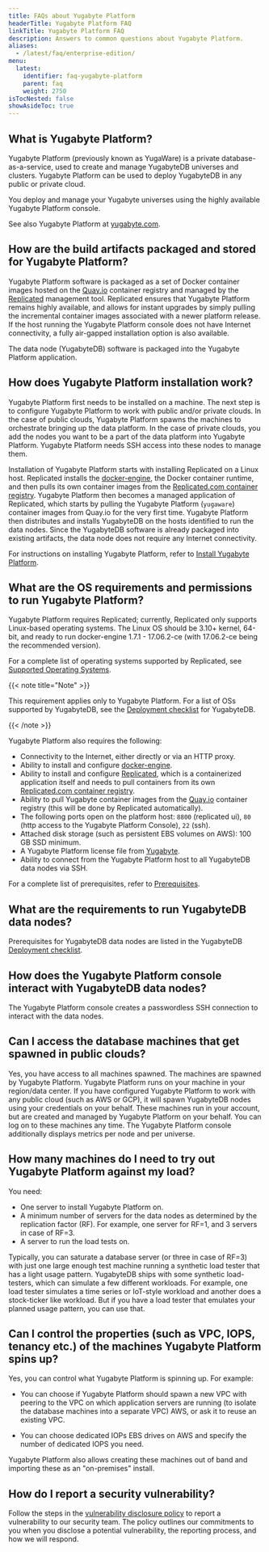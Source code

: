```yaml
---
title: FAQs about Yugabyte Platform
headerTitle: Yugabyte Platform FAQ
linkTitle: Yugabyte Platform FAQ
description: Answers to common questions about Yugabyte Platform.
aliases:
  - /latest/faq/enterprise-edition/
menu:
  latest:
    identifier: faq-yugabyte-platform
    parent: faq
    weight: 2750
isTocNested: false
showAsideToc: true
---
```


## What is Yugabyte Platform?

Yugabyte Platform (previously known as YugaWare) is a private database-as-a-service, used to create and manage YugabyteDB universes and clusters. Yugabyte Platform can be used to deploy YugabyteDB in any public or private cloud.

You deploy and manage your Yugabyte universes using the highly available Yugabyte Platform console.

See also Yugabyte Platform at [yugabyte.com](https://www.yugabyte.com/platform/).

## How are the build artifacts packaged and stored for Yugabyte Platform?

Yugabyte Platform software is packaged as a set of Docker container images hosted on the [Quay.io](https://quay.io/) container registry and managed by the [Replicated](https://www.replicated.com/) management tool. Replicated ensures that Yugabyte Platform remains highly available, and allows for instant upgrades by simply pulling the incremental container images associated with a newer platform release. If the host running the Yugabyte Platform console does not have Internet connectivity, a fully air-gapped installation option is also available.

The data node (YugabyteDB) software is packaged into the Yugabyte Platform application.

## How does Yugabyte Platform installation work?

Yugabyte Platform first needs to be installed on a machine. The next step is to configure Yugabyte Platform to work with public and/or private clouds. In the case of public clouds, Yugabyte Platform spawns the machines to orchestrate bringing up the data platform. In the case of private clouds, you add the nodes you want to be a part of the data platform into Yugabyte Platform. Yugabyte Platform needs SSH access into these nodes to manage them.

Installation of Yugabyte Platform starts with installing Replicated on a Linux host. Replicated installs the [docker-engine](https://docs.docker.com/engine/), the Docker container runtime, and then pulls its own container images from the [Replicated.com container registry](https://help.replicated.com/docs/native/getting-started/docker-registries/). Yugabyte Platform then becomes a managed application of Replicated, which starts by pulling the Yugabyte Platform (`yugaware`) container images from Quay.io for the very first time. Yugabyte Platform then distributes and installs YugabyteDB on the hosts identified to run the data nodes. Since the YugabyteDB software is already packaged into existing artifacts, the data node does not require any Internet connectivity.

For instructions on installing Yugabyte Platform, refer to [Install Yugabyte Platform](../../yugabyte-platform/install-yugabyte-platform/).

## What are the OS requirements and permissions to run Yugabyte Platform?

Yugabyte Platform requires Replicated; currently, Replicated only supports Linux-based operating systems. The Linux OS should be 3.10+ kernel, 64-bit, and ready to run docker-engine 1.7.1 - 17.06.2-ce (with 17.06.2-ce being the recommended version).

For a complete list of operating systems supported by Replicated, see [Supported Operating Systems](https://help.replicated.com/docs/native/customer-installations/supported-operating-systems/).

{{< note title="Note" >}}

This requirement applies only to Yugabyte Platform. For a list of OSs supported by YugabyteDB, see the [Deployment checklist](../../../deploy/checklist/) for YugabyteDB.

{{< /note >}}

Yugabyte Platform also requires the following:

- Connectivity to the Internet, either directly or via an HTTP proxy.
- Ability to install and configure [docker-engine](https://docs.docker.com/engine/).
- Ability to install and configure [Replicated](https://www.replicated.com/install-options/), which is a containerized application itself and needs to pull containers from its own [Replicated.com container registry](https://help.replicated.com/docs/native/getting-started/docker-registries/).
- Ability to pull Yugabyte container images from the [Quay.io](https://quay.io/) container registry (this will be done by Replicated automatically).
- The following ports open on the platform host: `8800` (replicated ui), `80` (http access to the Yugabyte Platform Console), `22` (ssh).
- Attached disk storage (such as persistent EBS volumes on AWS): 100 GB SSD minimum.
- A Yugabyte Platform license file from [Yugabyte](https://www.yugabyte.com/platform/#request-trial-form).
- Ability to connect from the Yugabyte Platform host to all YugabyteDB data nodes via SSH.

For a complete list of prerequisites, refer to [Prerequisites](../../yugabyte-platform/install-yugabyte-platform/prerequisites/).

## What are the requirements to run YugabyteDB data nodes?

Prerequisites for YugabyteDB data nodes are listed in the YugabyteDB [Deployment checklist](../../../deploy/checklist).

## How does the Yugabyte Platform console interact with YugabyteDB data nodes?

The Yugabyte Platform console creates a passwordless SSH connection to interact with the data nodes.

## Can I access the database machines that get spawned in public clouds?

Yes, you have access to all machines spawned. The machines are spawned by Yugabyte Platform. Yugabyte Platform runs on your machine in your region/data center. If you have configured Yugabyte Platform to work with any public cloud (such as AWS or GCP), it will spawn YugabyteDB nodes using your credentials on your behalf. These machines run in your account, but are created and managed by Yugabyte Platform on your behalf. You can log on to these machines any time. The Yugabyte Platform console additionally displays metrics per node and per universe.

## How many machines do I need to try out Yugabyte Platform against my load?

You need:  

- One server to install Yugabyte Platform on.
- A minimum number of servers for the data nodes as determined by the replication factor (RF). For example, one server for RF=1, and 3 servers in case of RF=3.
- A server to run the load tests on.

Typically, you can saturate a database server (or three in case of RF=3) with just one large enough test machine running a synthetic load tester that has a light usage pattern. YugabyteDB ships with some synthetic load-testers, which can simulate a few different workloads. For example, one load tester simulates a time series or IoT-style workload and another does a stock-ticker like workload. But if you have a load tester that emulates your planned usage pattern, you can use that.

## Can I control the properties (such as VPC, IOPS, tenancy etc.) of the machines Yugabyte Platform spins up?

Yes, you can control what Yugabyte Platform is spinning up. For example:

- You can choose if Yugabyte Platform should spawn a new VPC with peering to the VPC on which application servers are running (to isolate the database machines into a separate VPC) AWS, or ask it to reuse an existing VPC.

- You can choose dedicated IOPs EBS drives on AWS and specify the number of dedicated IOPS you need.

Yugabyte Platform also allows creating these machines out of band and importing these as an "on-premises" install.

## How do I report a security vulnerability?

Follow the steps in the [vulnerability disclosure policy](/latest/secure/vulnerability-disclosure-policy) to report a vulnerability to our security team. The policy outlines our commitments to you when you disclose a potential vulnerability, the reporting process, and how we will respond.
